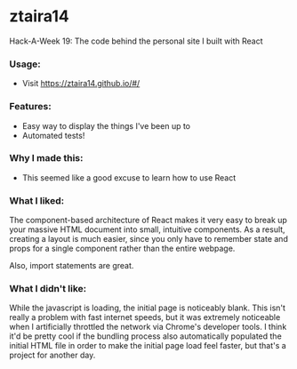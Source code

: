 # ztaira14
Hack-A-Week 19: The code behind the personal site I built with React

### Usage:
- Visit https://ztaira14.github.io/#/

### Features:
- Easy way to display the things I've been up to
- Automated tests!

### Why I made this:
- This seemed like a good excuse to learn how to use React

### What I liked:
The component-based architecture of React makes it very easy to break up your
massive HTML document into small, intuitive components. As a result, creating
a layout is much easier, since you only have to remember state and props for a
single component rather than the entire webpage.

Also, import statements are great.

### What I didn't like:
While the javascript is loading, the initial page is noticeably blank. This isn't
really a problem with fast internet speeds, but it was extremely noticeable
when I artificially throttled the network via Chrome's developer tools. I
think it'd be pretty cool if the bundling process also automatically populated
the initial HTML file in order to make the initial page load feel faster, but
that's a project for another day.
